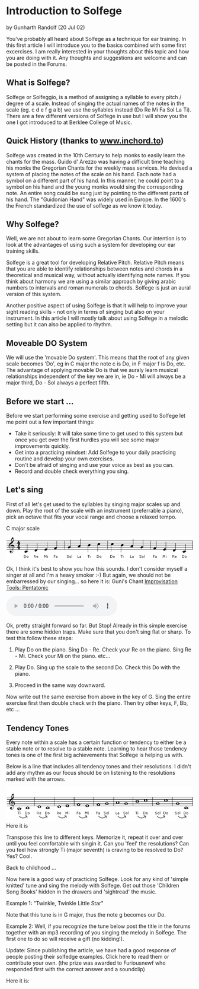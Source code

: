 # Introduction to Solfege
by Gunharth Randolf  (20 Jul 02) 

You’ve probably all heard about Solfege as a technique for ear training. In this first article I will introduce you to the basics combined with some first excercises. I am really interested in your thoughts about this topic and how you are doing with it. Any thoughts and suggestions are welcome and can be posted in the Forums.


## What is Solfege?

Solfege or Solfeggio, is a method of assigning a syllable to every pitch / degree of a scale. Instead of singing the actual names of the notes in the scale (eg. c d e f g a b) we use the syllables instead (Do Re Mi Fa Sol La Ti). There are a few different versions of Solfege in use but I will show you the one I got introduced to at Berklee College of Music.


## Quick History (thanks to www.inchord.to)

Solfege was created in the 10th Century to help monks to easily learn the chants for the mass. Guido d' Arezzo was having a difficult time teaching his monks the Gregorian Chants for the weekly mass services. He devised a system of placing the notes of the scale on his hand. Each note had a symbol on a different part of his hand. In this manner, he could point to a symbol on his hand and the young monks would sing the corresponding note. An entire song could be sung just by pointing to the different parts of his hand. The 
"Guidonian Hand" was widely used in Europe. In the 1600's the French standardized the use of solfege as we know it today.


## Why Solfege?

Well, we are not about to learn some Gregorian Chants. Our intention is to look at the advantages of using such a system for developing our ear training skills. 

Solfege is a great tool for developing Relative Pitch. Relative Pitch means that you are able to identify relationships between notes and chords in a theoretical and musical way, without actually identifying note names. If you think about harmony we are using a similar approach by giving arabic numbers to intervals and roman numerals to chords. Solfege is just an aural version of this system.

Another positive aspect of using Solfege is that it will help to improve your sight reading skills - not only in terms of singing but also on your instrument. In this article I will mostly talk about using Solfege in a melodic setting but it can also be applied to rhythm.


## Moveable DO System

We will use the 'movable Do system'. This means that the root of any given scale becomes 'Do', eg in C major the note c is Do, in F major f is Do, etc. The advantage of applying movable Do is that we auraly learn musical relationships independent of the key we are in, ie Do - Mi will always be a major third, Do - Sol always a perfect fifth. 


## Before we start ...

Before we start performing some exercise and getting used to Solfege let me point out a few important things:

- Take it seriously: It will take some time to get used to this system but once you get over the first hurdles you will see some major improvements quickly.
- Get into a practicing mindset: Add Solfege to your daily practicing routine and develop your own exercises.
- Don't be afraid of singing and use your voice as best as you can.
- Record and double check everything you sing.


## Let's sing

First of all let's get used to the syllables by singing major scales up and down. Play the root of the scale with an instrument (preferrable a piano), pick an octave that fits your vocal range and choose a relaxed tempo.

C major scale

![](img/introduction-to-solfege/01.gif "")

Ok, I think it's best to show you how this sounds. I don't consider myself a singer at all and I'm a heavy smoker :-) But again, we should not be embarressed by our singing... so here it is: Guni's Chant [Improvisation Tools: Pentatonic](improvisation-tools-pentatonic.md)

<audio controls>
  <source src="../audio/introduction-to-solfege/01.mp3" type="audio/mpeg">
Your browser does not support the audio element.
</audio>

Ok, pretty straight forward so far. But Stop! Already in this simple exercise there are some hidden traps. Make sure that you don't sing flat or sharp. To test this follow these steps:

1) Play Do on the piano. Sing Do - Re. Check your Re on the piano. Sing Re - Mi. Check your Mi on the piano. etc...

2) Play Do. Sing up the scale to the second Do. Check this Do with the piano.

3) Proceed in the same way downward.

Now write out the same exercise from above in the key of G. Sing the entire exercise first then double check with the piano. Then try other keys, F, Bb, etc ...


## Tendency Tones

Every note within a scale has a certain function or tendency to either be a stable note or to resolve to a stable note. Learning to hear those tendency tones is one of the first big achievements that Solfege is helping us with.

Below is a line that includes all tendency tones and their resolutions. I didn't add any rhythm as our focus should be on listening to the resolutions marked with the arrows.

![](img/introduction-to-solfege/02.gif "")
Here it is

Transpose this line to different keys. Memorize it, repeat it over and over until you feel comfortable with singin it. Can you 'feel' the resolutions? Can you feel how strongly Ti (major seventh) is craving to be resolved to Do? Yes? Cool.


Back to childhood ...

Now here is a good way of practicing Solfege. Look for any kind of 'simple knitted' tune and sing the melody with Solfege. Get out those 'Children Song Books' hidden in the drawers and 'sightread' the music.

Example 1: "Twinkle, Twinkle Little Star"

Note that this tune is in G major, thus the note g becomes our Do.


Example 2: Well, if you recognize the tune below post the title in the forums together with an mp3 recording of you singing the melody in Solfege. The first one to do so will receive a gift (no kidding!). 

Update: Since publishing the article, we have had a good response of people posting their solfedge examples. Click here to read them or contribute your own. (the prize was awarded to Furiousnewf who responded first with the correct answer and a soundclip)

Here it is:
